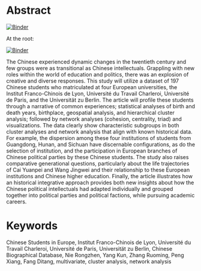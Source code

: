 # Abstract

[![Binder](https://mybinder.org/badge_logo.svg)](https://mybinder.org/v2/gh/C2DH/template_repo_JDH_R/HEAD?filepath=author_guideline_template.ipynb)

At the root:

[![Binder](https://mybinder.org/badge_logo.svg)](https://mybinder.org/v2/gh/C2DH/template_repo_JDH_R.git/HEAD)

The Chinese experienced dynamic changes in the twentieth century and few groups were as transitional as Chinese intellectuals. Grappling with new roles within the world of education and politics, there was an explosion of creative and diverse responses. This study will utilize a dataset of 197 Chinese students who matriculated at four European universities, the Institut Franco-Chinois de Lyon, Université du Travail Charleroi, Université de Paris, and the Universität zu Berlin. The article will profile these students through a narrative of common experiences; statistical analyses of birth and death years, birthplace, geospatial analysis, and hierarchical cluster analysis; followed by network analyses (cohesion, centrality, triad) and visualizations. The data clearly show characteristic subgroups in both cluster analyses and network analysis that align with known historical data. For example, the dispersion among these four institutions of students from Guangdong, Hunan, and Sichuan have discernable configurations, as do the selection of institution, and the participation in European branches of Chinese political parties by these Chinese students. The study also raises comparative generational questions, particularly about the life trajectories of Cai Yuanpei and Wang Jingwei and their relationship to these European institutions and Chinese higher education. Finally, the article illustrates how an historical integrative approach provides both new insights about how the Chinese political intellectuals had adapted individually and grouped together into political parties and political factions, while pursuing academic careers.

# Keywords
Chinese Students in Europe, Institut Franco-Chinois de Lyon, Université du Travail Charleroi, Université de Paris, Universität zu Berlin, Chinese Biographical Database, Nie Rongzhen, Yang Kun, Zhang Ruoming, Peng Xiang, Fang Ditang, multivariate, cluster analysis, network analysis
